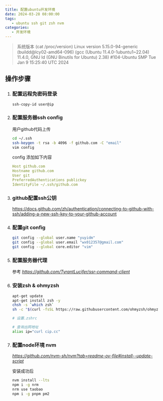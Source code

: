 ```yaml
---
title: 配置ubuntu开发环境
date: 2024-03-28 08:00:00
tags: 
   - ubuntu ssh git zsh nvm
categories: 
   - 开发环境
---
```


> 系统版本 (cat /proc/version)
> Linux version 5.15.0-94-generic (buildd@lcy02-amd64-096) (gcc (Ubuntu 11.4.0-1ubuntu1~22.04) 11.4.0, GNU ld (GNU Binutils for Ubuntu) 2.38) #104-Ubuntu SMP Tue Jan 9 15:25:40 UTC 2024


## 操作步骤

1. ### 配置远程免密码登录

   ```bash
   ssh-copy-id user@ip
   ```

2. ### 配置服务器ssh config
   用户github代码上传

   ```bash
   cd ~/.ssh
   ssh-keygen -t rsa -b 4096 -f github.com -C "email"
   vim config
   ```

   config 添加如下内容
   ```yaml 
   Host github.com
   Hostname github.com
   User git
   PreferredAuthentications publickey
   IdentityFile ~/.ssh/github.com
   ```

3. ### github配置ssh公钥
   https://docs.github.com/zh/authentication/connecting-to-github-with-ssh/adding-a-new-ssh-key-to-your-github-account

4. ### 配置git config

   ```bash
   git config --global user.name "yuyidm"
   git config --global user.email "wx012357@gmail.com"
   git config --global core.editor "vim"
   ```

5. ### 配置服务器代理
   参考  *https://github.com/TyrantLucifer/ssr-command-client*

6. ### 安装zsh & ohmyzsh

   ```bash
   apt-get update
   apt-get install zsh -y
   chsh -s `which zsh`
   sh -c "$(curl -fsSL https://raw.githubusercontent.com/ohmyzsh/ohmyzsh/master/tools/install.sh)"
   ```

   ```bash
   # 设置.zshrc

   # 查询出网地址
   alias ip="curl cip.cc"
   ```

7. ### 配置node环境 nvm

    *https://github.com/nvm-sh/nvm?tab=readme-ov-file#install--update-script*

    安装成功后

    ```bash
    nvm install --lts
    npm i -g nrm 
    nrm use taobao
    npm i -g pnpm pm2
    ```
